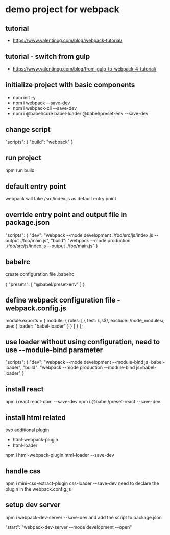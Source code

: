 # demo project for webpack

## tutorial
- https://www.valentinog.com/blog/webpack-tutorial/

## tutorial - switch from gulp
- https://www.valentinog.com/blog/from-gulp-to-webpack-4-tutorial/


## initialize project with basic components
- npm init -y
- npm i webpack --save-dev
- npm i webpack-cli --save-dev
- npm i @babel/core babel-loader @babel/preset-env --save-dev

## change script

"scripts": {
  "build": "webpack"
}

## run project
npm run build

## default entry point
webpack will take /src/index.js as default entry point

## override entry point and output file in package.json
"scripts": {
  "dev": "webpack --mode development ./foo/src/js/index.js --output ./foo/main.js",
  "build": "webpack --mode production ./foo/src/js/index.js --output ./foo/main.js"
}

## babelrc
create configuration file .babelrc

{
    "presets": [
        "@babel/preset-env"
    ]
}

## define webpack configuration file - webpack.config.js

module.exports = {
  module: {
    rules: [
      {
        test: /\.js$/,
        exclude: /node_modules/,
        use: {
          loader: "babel-loader"
        }
      }
    ]
  }
};

## use loader without using configuration, need to use --module-bind parameter

"scripts": {
    "dev": "webpack --mode development --module-bind js=babel-loader",
    "build": "webpack --mode production --module-bind js=babel-loader"
  }


## install react

npm i react react-dom --save-dev
npm i @babel/preset-react --save-dev

## install html related

two additional plugin
- html-webpack-plugin
- html-loader

npm i html-webpack-plugin html-loader --save-dev

## handle css

npm i mini-css-extract-plugin css-loader --save-dev
need to declare the plugin in the webpack.config.js


## setup dev server

npm i webpack-dev-server --save-dev
and add the script to package.json

"start": "webpack-dev-server --mode development --open"

